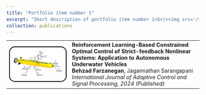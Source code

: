```yaml
---
title: "Portfolio item number 1"
excerpt: "Short description of portfolio item number 1<br/><img src='/images/500x300.png'>"
collection: publications
---
```


<table style="border-collapse: collapse; border: none;">
<tr style="border: none;">
<td width="150" style="border: none; text-align: center;">
    <div style="border: 2px solid black; border-radius: 15px; padding: 10px; display: inline-block;">
        <img src="/images/AUV.png" width="150" style="border-radius: 15px;">
    </div>
</td>
<td style="border: none;">
    <strong>Reinforcement Learning-Based Constrained Optimal Control of Strict-feedback Nonlinear Systems: Application to Autonomous Underwater Vehicles</strong>  
    <br>
    <strong>Behzad Farzanegan</strong>, Jagannathan Sarangapani   
    <br>
    <em>International Journal of Adaptive Control and Signal Processing, 2024 (Published)</em>  
    <br>
</td>
</tr>
</table>
